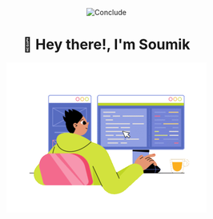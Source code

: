 <div align="center">

![Conclude](https://img.shields.io/badge/CALL%20ME-DRUKY-ffb86c?style=for-the-badge)
  
<h1 align="center">👋 Hey there!, I'm Soumik </h1>
  
<div align = 'center'>

<img alt="GIF" src="Assets/juicy-man-programmer-writing-code-and-make-web-design-on-a-pc.gif" width="400"/>
<!--
**Druky1/Druky1** is a ✨ _special_ ✨ repository because its `README.md` (this file) appears on your GitHub profile.

Here are some ideas to get you started:

- 🔭 I’m currently working on ...
- 🌱 I’m currently learning ...
- 👯 I’m looking to collaborate on ...
- 🤔 I’m looking for help with ...
- 💬 Ask me about ...
- 📫 How to reach me: ...
- 😄 Pronouns: ...
- ⚡ Fun fact: ...
-->
